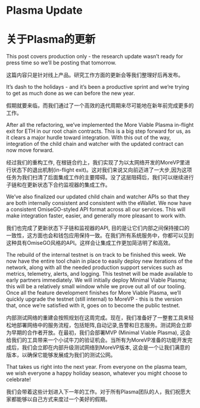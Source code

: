 # Plasma Update

# 关于Plasma的更新

This post covers production only - the research update wasn’t ready for press time so we’ll be posting that tomorrow.

这篇内容只是针对线上产品。研究工作方面的更新会等我们整理好后再发布。

It’s dash to the holidays - and it’s been a productive sprint and we’re trying to get as much done as we can before the new year.

假期就要来临，而我们通过了一个高效的迭代周期来尽可能地在新年前完成更多的工作。

After all the refactoring, we’ve implemented the More Viable Plasma in-flight exit for ETH in our root chain contracts. 
This is a big step forward for us, as it clears a major hurdle toward integration. 
With this out of the way, integration of the child chain and watcher with the updated contract can now move forward.

经过我们的重构工作, 在根链合约上，我们实现了为以太网络开发的MoreVP里进行状态下的退出机制(in-flight exit)。这对我们来说又向前迈进了一大步,因为这项任务为我们扫清了后面集成工作的主要障碍。没了这层阻碍后，我们可以继续进行子链和在更新状态下合约监视器的集成工作。

We’ve also finalized our updated child chain and watcher APIs so that they are both internally consistent and consistent with the eWallet. 
We now have a consistent OmiseGO-styled API format across all our services. This will make integration faster, easier, and generally more 
pleasant to work with.

我们也完成了更新状态下子链和监视器的API, 目的是让它们内部之间保持接口的一致性，这方面也会和钱包应用保持一致。在我们所有系统服务中，你都可以见到这种具有OmiseGO风格的API。这样会让集成工作更加简洁明了和高效。


The rebuild of the internal testnet is on track to be finished this week. We now have the entire tool chain in place to easily 
deploy new iterations of the network, along with all the needed production support services such as metrics, telemetry, alerts, 
and logging. This testnet will be made available to early partners immediately. 
We will initially deploy Minimal Viable Plasma; this will be a relatively small window while we prove out all of our tooling.
Once all the feature development finishes for More Viable Plasma, we’ll quickly upgrade the testnet (still internal) to MoreVP - 
this is the version that, once we’re satisfied with it, goes on to become the public testnet.

内部测试网络的重建会按照规划在这周完成。现在，我们准备好了一整套工具来轻松地部署网络中的服务流程，包括矩阵,自动记录,告警和日志服务。测试网会立即为早期的合作者开放。在最初，我们会部署MVP (Minimal Viable Plasma), 这会给我们的工具带来一个小试牛刀的验证机会。当所有为MoreVP准备的功能开发完成后，我们会立即在内部升级测试网络到MoreVP版本, 这会是一个让我们满意的版本，以确保它能够发展成为我们的测试公网。

That takes us right into the next year. From everyone on the plasma team, we wish everyone a happy holiday season, 
whatever you might choose to celebrate!

我们会带着这些计划进入下一年的工作。对于所有Plasma团队的人，我们祝愿大家都能够以自己方式来度过一个美好的假期。
